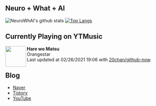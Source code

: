 ## Neuro + What + AI

![NeuroWhAI's github stats](https://github-readme-stats.vercel.app/api?username=neurowhai&count_private=true&show_icons=true)
[![Top Langs](https://github-readme-stats.vercel.app/api/top-langs/?username=neurowhai&layout=compact)](https://github.com/anuraghazra/github-readme-stats)

## Currently Playing on YTMusic

[<img align="left" height="65" src="https://lh3.googleusercontent.com/DxmsEz4-YxPpho42MF1eoSF-YLE_95w1j8gZq7ceTKf95BvHfRs-8XSB4lhHNHZ2EmMpvfX0w9Uh0TA">](https://music.youtube.com/channel/UCcLGs-85ASgKuNxNXceBGcQ)

**Hare wo Matsu**  
Orangestar  
Last updated at 02/26/2021 19:06 with [20chan/github-now](https://github.com/20chan/github-now)

## Blog

- [Naver](http://blog.naver.com/neurowhai)
- [Tistory](http://neurowhai.tistory.com/)
- [YouTube](https://www.youtube.com/channel/UCB_v1xU6laBHOeH6z4L-Mtw)

